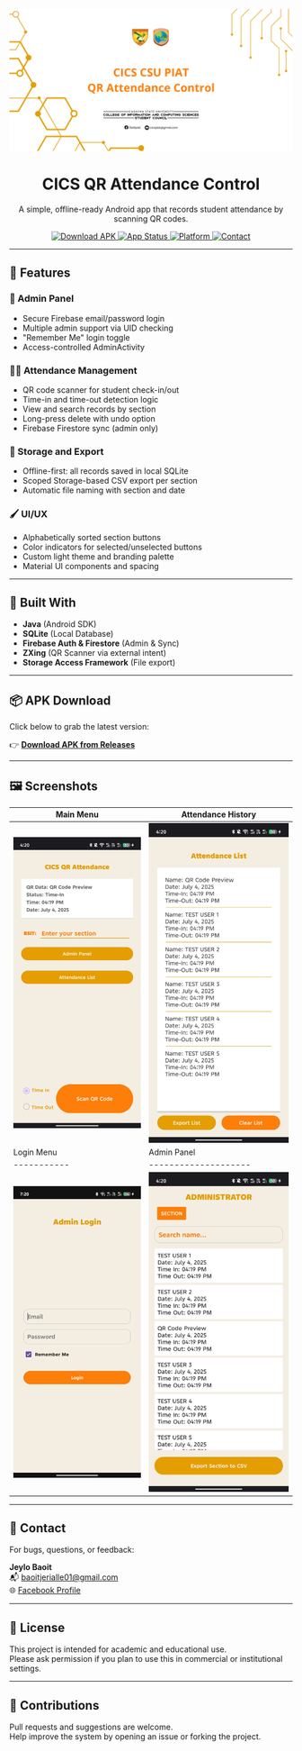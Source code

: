 <p align="center">
  <img src="banner.png" alt="CICS QR Attendance Control Banner" />
</p>

<h1 align="center">CICS QR Attendance Control</h1>

<p align="center">
  A simple, offline-ready Android app that records student attendance by scanning QR codes.
</p>

<p align="center">
  <a href="https://github.com/NightCode101/QR_Attendance_Control/releases/latest">
    <img src="https://img.shields.io/badge/Download-APK-blue.svg" alt="Download APK">
  </a>
  <a href="https://github.com/NightCode101/QR_Attendance_Control/releases/latest">
    <img src="https://img.shields.io/badge/status-stable-brightgreen.svg" alt="App Status">
  </a>
  <a href="#">
    <img src="https://img.shields.io/badge/platform-Android-blue.svg" alt="Platform">
  </a>
  <a href="mailto:baoitjerialle01@gmail.com">
    <img src="https://img.shields.io/badge/contact-email-orange.svg" alt="Contact">
  </a>
</p>

---

## 📱 Features

### 🔐 Admin Panel
- Secure Firebase email/password login
- Multiple admin support via UID checking
- "Remember Me" login toggle
- Access-controlled AdminActivity

### 🧑‍💼 Attendance Management
- QR code scanner for student check-in/out
- Time-in and time-out detection logic
- View and search records by section
- Long-press delete with undo option
- Firebase Firestore sync (admin only)

### 💾 Storage and Export
- Offline-first: all records saved in local SQLite
- Scoped Storage-based CSV export per section
- Automatic file naming with section and date

### 🖌 UI/UX
- Alphabetically sorted section buttons
- Color indicators for selected/unselected buttons
- Custom light theme and branding palette
- Material UI components and spacing

---

## 🧰 Built With

- **Java** (Android SDK)
- **SQLite** (Local Database)
- **Firebase Auth & Firestore** (Admin & Sync)
- **ZXing** (QR Scanner via external intent)
- **Storage Access Framework** (File export)

---

## 📦 APK Download

Click below to grab the latest version:

👉 [**Download APK from Releases**](https://github.com/NightCode101/QR_Attendance_Control/releases/latest)

---

## 🖼 Screenshots

| Main Menu | Attendance History |
|-----------|--------------------|
| ![Main Menu](UI_Main.jpg) | ![History](UI_Attendance_List.jpg) |
| Login Menu | Admin Panel |
|-----------|--------------------|
| ![Main Menu](UI_Login.jpg) | ![History](UI_Admin_Panel.jpg) |

---

## 📧 Contact

For bugs, questions, or feedback:

**Jeylo Baoit**  
📬 [baoitjerialle01@gmail.com](mailto:baoitjerialle01@gmail.com)  
🌐 [Facebook Profile](https://fb.com/jeylo.tangaro)

---

## 📝 License

This project is intended for academic and educational use.  
Please ask permission if you plan to use this in commercial or institutional settings.

---

## 🙌 Contributions

Pull requests and suggestions are welcome.  
Help improve the system by opening an issue or forking the project.
